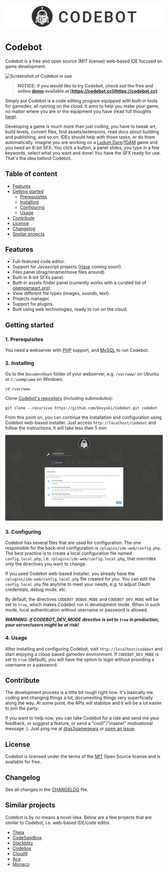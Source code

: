![Codebot](https://raw.githubusercontent.com/Dovyski/depository/master/codebot-logo-text.png)

# Codebot

Codebot is a free and open source (MIT license) web-based IDE focused on game development.

![Screenshot of Codebot in use](https://cloud.githubusercontent.com/assets/512405/6548137/e344ebea-c5cd-11e4-800e-adfe8472884c.png)

> **NOTICE: if you would like to try Codebot, check out the free and online [demo](https://codebot.cc) available at [https://codebot.cc](https://codebot.cc)**

Simply put Codebot is a code editing program equipped with built-in tools for gamedev, all running on the cloud. It aims to help you make your game, no matter where you are or the equipment you have (read full thoughts [here](http://www.as3gamegears.com/blog/codebot-an-ide-focused-on-gamedev/)).

Developing a game is much more than just coding, you have to tweak art, build levels, convert files, find assets/extensions, read docs about building and publishing, and so on. IDEs should help with those tasks, or do them automatically. Imagine you are working on a [Ludum Dare](http://www.ludumdare.com/)/[1GAM](http://onegameamonth.com) game and you need an 8-bit SFX. You click a button, a panel slides, you type in a few keywords, select what you want and done! You have the SFX ready for use. That's the idea behind Codebot.

## Table of content

- [Features](#features)
- [Getting started](#getting-started)
	- [Prerequisites](#prerequisites)
	- [Installing](#installing)
	- [Configuring](#configuring)
	- [Usage](#usage)
- [Contribute](#contribute)
- [License](#license)
- [Changelog](#changelog)
- [Similar projects](#similar-projects)

## Features

* Full-featured code editor.
* Support for Javascript projects ([Haxe](https://haxe.org/) coming soon!).
* Files panel (drag/rename/move files around).
* Built-in 8-bit SFXs panel.
* Built-in assets finder panel (currently works with a curated list of [opengameart.org](https://opengameart.org)).
* View different file types (images, sounds, text).
* Projects manager.
* Support for plugins.
* Built using web technologies, ready to run on the cloud.

## Getting started
### 1. Prerequisites

You need a webserver with [PHP](http://php.net) support, and [MySQL](https://www.mysql.com/) to run Codebot.

### 2. Installing

Go to the `DocumentRoot` folder of your webserver, e.g. `/var/www/` on Ubuntu or `C:\wamp\www` on Windows:

```
cd /var/www
```

Clone [Codebot's repository](https://github.com/Dovyski/Codebot) (including submodules):

```
git clone --recursive https://github.com/Dovyski/Codebot.git codebot
```

From this point on, you can continue the installation and configuration using Codebot web-based installer. Just access `http://localhost/codebot` and follow the instructions, it will take less then 5 min:

![Codebot web-based installer](./plugins/ide-web/install/img/web-installer.png)

### 3. Configuring

Codebot has several files that are used for configuration. The one responsible for the back-end configuration is `/plugins/ide-web/config.php`. The best practice is to create a local configuration file named `config.local.php`, i.e. `/plugins/ide-web/config.local.php`, that overrides only the directives you want to change.

If you used Codebot web-based installer, you already have the `/plugins/ide-web/config.local.php` file created for you. You can edit the `config.local.php` file anytime to meet your needs, e.g. to adjust Oauth credentials, debug mode, etc.

By default, the directives `CODEBOT_DEBUG_MODE` and `CODEBOT_DEV_MODE` will be set to `true`, which makes Codebot run in development mode. When in such mode, local authentication without username or password is allowed.

***WARNING: if CODEBOT_DEV_MODE directive is set to `true` in production, your server/users might be at risk!***

### 4. Usage

After installing and configuring Codebot, visit `http://localhost/codebot` and start enjoying a cloud-based gamedev environment. If `CODEBOT_DEV_MODE` is set to `true` (default), you will have the option to login without providing a username or a password.

## Contribute

The development process is a little bit rough right now. It's basically me coding and changing things a lot, documenting things very superficially along the way. At some point, the APIs will stabilize and it will be a lot easier to join the party.

If you want to help now, you can take Codebot for a ride and send me your feedback, or suggest a feature, or send a "cool!"/"insane!" motivational message :). Just ping me at [@as3gamegears](http://twitter.com/as3gamegears) or [open an issue](https://github.com/Dovyski/Codebot/issues/new).

## License

Codebot is licensed under the terms of the [MIT](https://choosealicense.com/licenses/mit/) Open Source
license and is available for free.

## Changelog

See all changes in the [CHANGELOG](CHANGELOG.md) file.

## Similar projects

Codebot is by no means a novel idea. Below are a few projects that are similar to Codebot, i.e. web-based IDE/code editor.

* [Theia](https://github.com/theia-ide/theia)
* [CodeSandbox](https://codesandbox.io)
* [Stackblitz](https://stackblitz.com)
* [Codebox](https://github.com/CodeboxIDE/codebox)
* [Cloud9](https://c9.io)
* [Ace](https://ace.c9.io)
* [Monaco](https://microsoft.github.io/monaco-editor)
